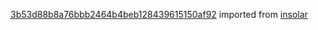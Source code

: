 [3b53d88b8a76bbb2464b4beb128439615150af92](https://github.com/insolar/insolar/commit/3b53d88b8a76bbb2464b4beb128439615150af92) imported from [insolar](https://github.com/insolar/insolar)
